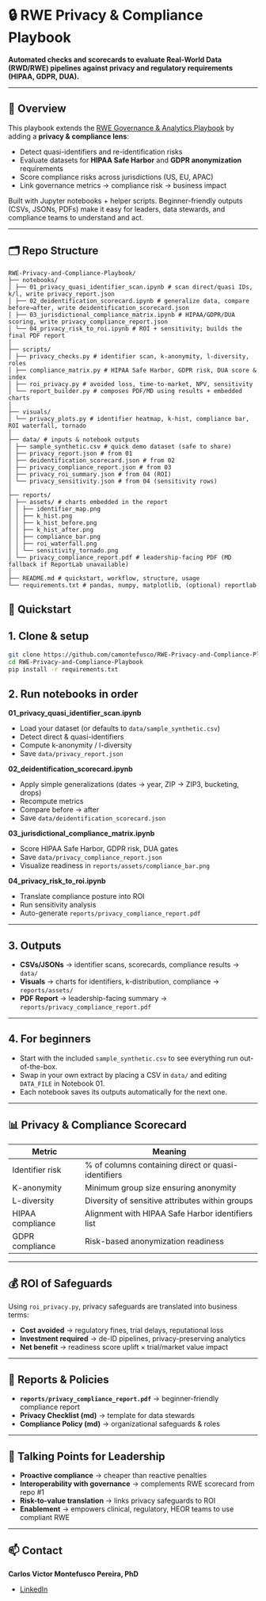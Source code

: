 # 🔒 RWE Privacy & Compliance Playbook

**Automated checks and scorecards to evaluate Real-World Data (RWD/RWE) pipelines against privacy and regulatory requirements (HIPAA, GDPR, DUA).**

---

## 📖 Overview

This playbook extends the [RWE Governance & Analytics Playbook](https://github.com/camontefusco/RWE-governance-and-analytics-playbook-openFDA-clinicaltrials-CDC-OMOP-FHIR-ROI) by adding a **privacy & compliance lens**:

- Detect quasi-identifiers and re-identification risks  
- Evaluate datasets for **HIPAA Safe Harbor** and **GDPR anonymization** requirements  
- Score compliance risks across jurisdictions (US, EU, APAC)  
- Link governance metrics → compliance risk → business impact  

Built with Jupyter notebooks + helper scripts. Beginner-friendly outputs (CSVs, JSONs, PDFs) make it easy for leaders, data stewards, and compliance teams to understand and act.

---

## 🗂️ Repo Structure

```text
RWE-Privacy-and-Compliance-Playbook/
├── notebooks/
│ ├── 01_privacy_quasi_identifier_scan.ipynb # scan direct/quasi IDs, k/l, write privacy_report.json
│ ├── 02_deidentification_scorecard.ipynb # generalize data, compare before→after, write deidentification_scorecard.json
│ ├── 03_jurisdictional_compliance_matrix.ipynb # HIPAA/GDPR/DUA scoring, write privacy_compliance_report.json
│ └── 04_privacy_risk_to_roi.ipynb # ROI + sensitivity; builds the final PDF report
│
├── scripts/
│ ├── privacy_checks.py # identifier scan, k-anonymity, l-diversity, roles
│ ├── compliance_matrix.py # HIPAA Safe Harbor, GDPR risk, DUA score & index
│ ├── roi_privacy.py # avoided loss, time-to-market, NPV, sensitivity
│ └── report_builder.py # composes PDF/MD using results + embedded charts
│
├── visuals/
│ └── privacy_plots.py # identifier heatmap, k-hist, compliance bar, ROI waterfall, tornado
│
├── data/ # inputs & notebook outputs
│ ├── sample_synthetic.csv # quick demo dataset (safe to share)
│ ├── privacy_report.json # from 01
│ ├── deidentification_scorecard.json # from 02
│ ├── privacy_compliance_report.json # from 03
│ ├── privacy_roi_summary.json # from 04 (ROI)
│ └── privacy_sensitivity.json # from 04 (sensitivity rows)
│
├── reports/
│ ├── assets/ # charts embedded in the report
│ │ ├── identifier_map.png
│ │ ├── k_hist.png
│ │ ├── k_hist_before.png
│ │ ├── k_hist_after.png
│ │ ├── compliance_bar.png
│ │ ├── roi_waterfall.png
│ │ └── sensitivity_tornado.png
│ └── privacy_compliance_report.pdf # leadership-facing PDF (MD fallback if ReportLab unavailable)
│
├── README.md # quickstart, workflow, structure, usage
└── requirements.txt # pandas, numpy, matplotlib, (optional) reportlab
```
## 🚀 Quickstart

## 1. Clone & setup
```bash
git clone https://github.com/camontefusco/RWE-Privacy-and-Compliance-Playbook.git
cd RWE-Privacy-and-Compliance-Playbook
pip install -r requirements.txt
```
## 2. Run notebooks in order

**01_privacy_quasi_identifier_scan.ipynb**  
- Load your dataset (or defaults to `data/sample_synthetic.csv`)  
- Detect direct & quasi-identifiers  
- Compute k-anonymity / l-diversity  
- Save `data/privacy_report.json`  

**02_deidentification_scorecard.ipynb**  
- Apply simple generalizations (dates → year, ZIP → ZIP3, bucketing, drops)  
- Recompute metrics  
- Compare before → after  
- Save `data/deidentification_scorecard.json`  

**03_jurisdictional_compliance_matrix.ipynb**  
- Score HIPAA Safe Harbor, GDPR risk, DUA gates  
- Save `data/privacy_compliance_report.json`  
- Visualize readiness in `reports/assets/compliance_bar.png`  

**04_privacy_risk_to_roi.ipynb**  
- Translate compliance posture into ROI  
- Run sensitivity analysis  
- Auto-generate `reports/privacy_compliance_report.pdf`  

---

## 3. Outputs

- **CSVs/JSONs** → identifier scans, scorecards, compliance results → `data/`  
- **Visuals** → charts for identifiers, k-distribution, compliance → `reports/assets/`  
- **PDF Report** → leadership-facing summary → `reports/privacy_compliance_report.pdf`  

---

## 4. For beginners

- Start with the included `sample_synthetic.csv` to see everything run out-of-the-box.  
- Swap in your own extract by placing a CSV in `data/` and editing `DATA_FILE` in Notebook 01.  
- Each notebook saves its outputs automatically for the next one.  

---

## 📊 Privacy & Compliance Scorecard

| Metric            | Meaning                                               |
|-------------------|-------------------------------------------------------|
| Identifier risk   | % of columns containing direct or quasi-identifiers   |
| K-anonymity       | Minimum group size ensuring anonymity                 |
| L-diversity       | Diversity of sensitive attributes within groups       |
| HIPAA compliance  | Alignment with HIPAA Safe Harbor identifiers list     |
| GDPR compliance   | Risk-based anonymization readiness                    |

---

## 💰 ROI of Safeguards

Using `roi_privacy.py`, privacy safeguards are translated into business terms:

- **Cost avoided** → regulatory fines, trial delays, reputational loss  
- **Investment required** → de-ID pipelines, privacy-preserving analytics  
- **Net benefit** → readiness score uplift × trial/market value impact  

---

## 📑 Reports & Policies

- **`reports/privacy_compliance_report.pdf`** → beginner-friendly compliance report  
- **Privacy Checklist (md)** → template for data stewards  
- **Compliance Policy (md)** → organizational safeguards & roles  

---

## 🧭 Talking Points for Leadership

- **Proactive compliance** → cheaper than reactive penalties  
- **Interoperability with governance** → complements RWE scorecard from repo #1  
- **Risk-to-value translation** → links privacy safeguards to ROI  
- **Enablement** → empowers clinical, regulatory, HEOR teams to use compliant RWE  

---

## 📫 Contact

**Carlos Victor Montefusco Pereira, PhD**  
- [LinkedIn](https://www.linkedin.com/in/carlos-montefusco-pereira-dr/)  

